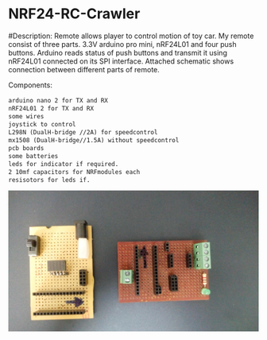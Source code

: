 # NRF24-RC-Crawler

#Description: Remote allows player to control motion of toy car. My remote consist of three parts. 3.3V arduino pro mini, nRF24L01 and four push buttons. Arduino reads status of push buttons and transmit it using nRF24L01 connected on its SPI interface. Attached schematic shows connection between different parts of remote.

Components:

    arduino nano 2 for TX and RX
    nRF24L01 2 for TX and RX
    some wires
    joystick to control
    L298N (DualH-bridge //2A) for speedcontrol
    mx1508 (DualH-bridge//1.5A) without speedcontrol
    pcb boards 
    some batteries
    leds for indicator if required.
    2 10mf capacitors for NRFmodules each
    resisotors for leds if.
    
    
 ![circuit board for witchout speed control module](pics/3.jpg)   
  
    
    
